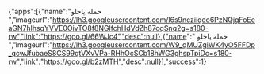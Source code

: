 {"apps":[{"name":"حمله ياحلو
","imageurl":"https://lh3.googleusercontent.com/l6s9ncziiqeo6PzNQjqFoEeaGN7hlhsqYVVE0OivTO8f8NGlfchHdVdZh87oqSnq2g=s180-rw","link":"https://goo.gl/66WJc4","desc":null},{"name":" حمله ياحلو ","imageurl":"https://lh3.googleusercontent.com/W9_qMUZgiWK4yO5FFDp_qcwJfubaeS8CS99qtVXvVPa-RHhOcSCb18hWG3ghspTpiDc=s180-rw","link":"https://goo.gl/b2zMTH","desc":null}],"success":1}
